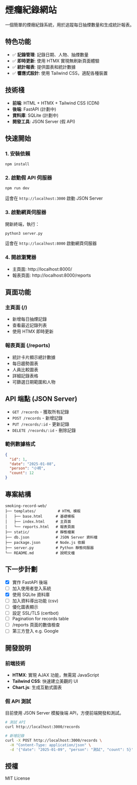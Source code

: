 # 煙癮紀錄網站

一個簡單的煙癮紀錄系統，用於追蹤每日抽煙數量和生成統計報表。

## 特色功能

- ✅ **記錄管理**: 記錄日期、人物、抽煙數量
- ✅ **即時更新**: 使用 HTMX 實現無刷新頁面體驗
- ✅ **統計報表**: 提供圖表和統計數據
- ✅ **響應式設計**: 使用 Tailwind CSS，適配各種裝置

## 技術棧

- **前端**: HTML + HTMX + Tailwind CSS (CDN)
- **後端**: FastAPI (計劃中)
- **資料庫**: SQLite (計劃中)
- **開發工具**: JSON Server (假 API)

## 快速開始

### 1. 安裝依賴

```bash
npm install
```

### 2. 啟動假 API 伺服器

```bash
npm run dev
```

這會在 `http://localhost:3000` 啟動 JSON Server

### 3. 啟動網頁伺服器

開新終端，執行：

```bash
python3 server.py
```

這會在 `http://localhost:8000` 啟動網頁伺服器

### 4. 開啟瀏覽器

- 主頁面: http://localhost:8000/
- 報表頁面: http://localhost:8000/reports

## 頁面功能

### 主頁面 (/)
- 新增每日抽煙記錄
- 查看最近記錄列表
- 使用 HTMX 即時更新

### 報表頁面 (/reports)
- 統計卡片顯示總計數據
- 每日趨勢圖表
- 人員比較圖表
- 詳細記錄表格
- 可篩選日期範圍和人物

## API 端點 (JSON Server)

- `GET /records` - 獲取所有記錄
- `POST /records` - 新增記錄
- `PUT /records/:id` - 更新記錄
- `DELETE /records/:id` - 刪除記錄

### 範例數據格式

```json
{
  "id": 1,
  "date": "2025-01-08",
  "person": "小明",
  "count": 12
}
```

## 專案結構

```
smoking-record-web/
├── templates/          # HTML 模板
│   ├── base.html      # 基礎模板
│   ├── index.html     # 主頁面
│   └── reports.html   # 報表頁面
├── static/            # 靜態檔案
├── db.json            # JSON Server 資料檔
├── package.json       # Node.js 依賴
├── server.py          # Python 靜態伺服器
└── README.md          # 說明文檔
```

## 下一步計劃

- [x] 實作 FastAPI 後端
- [ ] 加入使用者登入系統
- [x] 使用 SQLite 資料庫
- [ ] 加入資料導出功能 (csv)
- [ ] 優化圖表顯示
- [ ] 設定 SSL/TLS (certbot)
- [ ] Pagination for records table
- [ ] /reports 頁面的數值檢查
- [ ] 第三方登入 e.g. Google

## 開發說明

### 前端技術
- **HTMX**: 實現 AJAX 功能，無需寫 JavaScript
- **Tailwind CSS**: 快速建立美觀的 UI
- **Chart.js**: 生成互動式圖表

### 假 API 測試
目前使用 JSON Server 模擬後端 API，方便前端開發和測試。

```bash
# 測試 API
curl http://localhost:3000/records

# 新增記錄
curl -X POST http://localhost:3000/records \
  -H "Content-Type: application/json" \
  -d '{"date": "2025-01-09", "person": "測試", "count": 5}'
```

## 授權

MIT License
